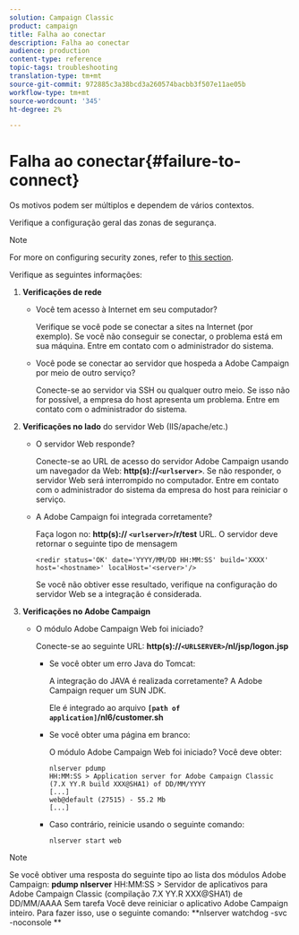 ```yaml
---
solution: Campaign Classic
product: campaign
title: Falha ao conectar
description: Falha ao conectar
audience: production
content-type: reference
topic-tags: troubleshooting
translation-type: tm+mt
source-git-commit: 972885c3a38bcd3a260574bacbb3f507e11ae05b
workflow-type: tm+mt
source-wordcount: '345'
ht-degree: 2%

---
```



# Falha ao conectar{#failure-to-connect}

Os motivos podem ser múltiplos e dependem de vários contextos.

Verifique a configuração geral das zonas de segurança.

>[!NOTE]
>
>For more on configuring security zones, refer to [this section](../../installation/using/configuring-campaign-server.md#defining-security-zones).

Verifique as seguintes informações:

1. **Verificações de rede**

   * Você tem acesso à Internet em seu computador?

      Verifique se você pode se conectar a sites na Internet (por exemplo). Se você não conseguir se conectar, o problema está em sua máquina. Entre em contato com o administrador do sistema.

   * Você pode se conectar ao servidor que hospeda a Adobe Campaign por meio de outro serviço?

      Conecte-se ao servidor via SSH ou qualquer outro meio. Se isso não for possível, a empresa do host apresenta um problema. Entre em contato com o administrador do sistema.

1. **Verificações no lado** do servidor Web (IIS/apache/etc.)

   * O servidor Web responde?

      Conecte-se ao URL de acesso do servidor Adobe Campaign usando um navegador da Web: **http(s)://`<urlserver>`**. Se não responder, o servidor Web será interrompido no computador. Entre em contato com o administrador do sistema da empresa do host para reiniciar o serviço.

   * A Adobe Campaign foi integrada corretamente?

      Faça logon no: **http(s):// `<urlserver>`/r/test** URL. O servidor deve retornar o seguinte tipo de mensagem

      ```
      <redir status='OK' date='YYYY/MM/DD HH:MM:SS' build='XXXX' host='<hostname>' localHost='<server>'/>
      ```

      Se você não obtiver esse resultado, verifique na configuração do servidor Web se a integração é considerada.

1. **Verificações no Adobe Campaign**

   * O módulo Adobe Campaign Web foi iniciado?

      Conecte-se ao seguinte URL: **http(s)://`<URLSERVER>`/nl/jsp/logon.jsp**

      * Se você obter um erro Java do Tomcat:

         A integração do JAVA é realizada corretamente? A Adobe Campaign requer um SUN JDK.

         Ele é integrado ao arquivo **`[path of application]`/nl6/customer.sh**

      * Se você obter uma página em branco:

         O módulo Adobe Campaign Web foi iniciado? Você deve obter:

         ```
         nlserver pdump
         HH:MM:SS > Application server for Adobe Campaign Classic (7.X YY.R build XXX@SHA1) of DD/MM/YYYY
         [...]
         web@default (27515) - 55.2 Mb
         [...]
         ```

      * Caso contrário, reinicie usando o seguinte comando:

         ```
         nlserver start web
         ```
>[!NOTE]
>
>Se você obtiver uma resposta do seguinte tipo ao lista dos módulos Adobe Campaign: **pdump nlserver**
>HH:MM:SS > Servidor de aplicativos para Adobe Campaign Classic (compilação 7.X YY.R XXX@SHA1) de DD/MM/AAAA Sem tarefa Você deve reiniciar o aplicativo Adobe Campaign inteiro. Para fazer isso, use o seguinte comando: **nlserver watchdog -svc -noconsole **
